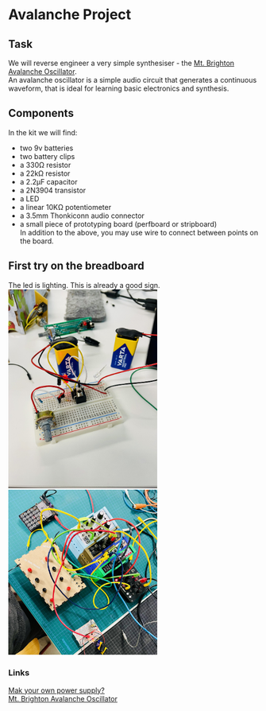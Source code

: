 

# Avalanche Project

## Task
We will reverse engineer a very simple synthesiser - the [Mt. Brighton Avalanche Oscillator](https://github.com/NorthCoastModularCollective/Mt.-Brighton-Avalanche-Oscillator).  
An avalanche oscillator is a simple audio circuit that generates a continuous waveform, that is ideal for learning basic electronics and synthesis. 

## Components
In the kit we will find: 
- two 9v batteries  
- two battery clips  
- a 330Ω resistor  
- a 22kΩ resistor  
- a 2.2µF capacitor  
- a 2N3904 transistor  
- a LED  
- a linear 10KΩ potentiometer  
- a 3.5mm Thonkiconn audio connector  
- a small piece of prototyping board (perfboard or stripboard)  
In addition to the above, you may use wire to connect between points on the board.

## First try on the breadboard
The led is lighting. This is already a good sign. 
<img src="assets/1.jpeg" alt="asset1" width="300"/>
<img src="assets/2.jpeg" alt="asset2" width="300"/>

### Links
[Mak your own power supply? ](https://www.instructables.com/Make-a-simple-12-volt-power-supply/)  
[Mt. Brighton Avalanche Oscillator](https://github.com/NorthCoastModularCollective/Mt.-Brighton-Avalanche-Oscillator)
